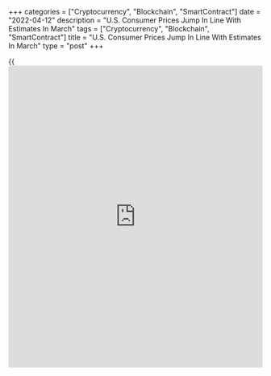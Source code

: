 +++
categories = ["Cryptocurrency", "Blockchain", "SmartContract"]
date = "2022-04-12"
description = "U.S. Consumer Prices Jump In Line With Estimates In March"
tags = ["Cryptocurrency", "Blockchain", "SmartContract"]
title = "U.S. Consumer Prices Jump In Line With Estimates In March"
type = "post"
+++

{{<iframe id="large-banner" src="https://www.bounty.group/#slide=8.0" width="100%" height="600" scrolling="no" style="border: 0px solid rgb(216, 221, 230); border-radius: 3px;">}}

Reflecting a spike in gasoline prices, the Labor Department released a
report on Tuesday showing U.S. consumer prices jumped in the month of
March.

The Labor Department said its consumer price index surged by 1.2 percent
in March after climbing by 0.8 percent in February. The sharp increase
in consumer prices matched economist estimates.

Meanwhile, the report showed core consumer prices, which exclude food
and energy prices, edged up by 0.3 percent in March after rising by 0.5
percent in February. Economists had expected another 0.5 percent
increase.

The annual rate of consumer price growth accelerated to 8.5 percent in
March from 7.9 percent in February, showing the fastest growth since
December 1981.

Core consumer prices were up 6.5 percent year-over-year in March,
reflecting an uptick from the 6.4 percent jump in February. The annual
growth represents the biggest increase since August 1982.

For comments and feedback [contact](https://www.playgroundfx.com/contact/): editorial@rtt[news](https://www.letsplayfx.com/blog/forex-news-website/).com

[Economic News][1]

 **What parts of the world are seeing the best (and worst) economic
performances lately? Click[here][2] to check out our [Econ Scorecard][2]
and find out! See up-to-the-moment [ranking](https://www.playgroundfx.com/blog/crypto-exchange-ranking/)s for the best and worst
performers in [GDP][2], [unemployment rate][3], [inflation][4] and much
more.**

   1. www.rtt[news](https://www.letsplayfx.com/blog/forex-news-website/).com/Content/EconomicNews.aspx
   2. www.rtt[news](https://www.letsplayfx.com/blog/forex-news-website/).com/economic-scorecard/world-rank/GDP/highest-performance.aspx
   3. www.rtt[news](https://www.letsplayfx.com/blog/forex-news-website/).com/economic-scorecard/world-rank/unemployment-rate/lowest-performance.aspx
   4. www.rtt[news](https://www.letsplayfx.com/blog/forex-news-website/).com/economic-scorecard/world-rank/CPI/highest-performance.aspx